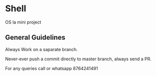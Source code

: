 # Shell
OS la mini project

## General Guidelines

Always Work on a saparate branch.

Never-ever push a commit directly to master branch, always send a PR.

For any queries call or whatsapp 8764241491
